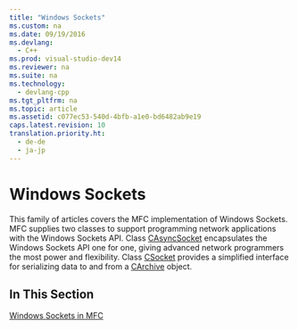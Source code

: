```yaml
---
title: "Windows Sockets"
ms.custom: na
ms.date: 09/19/2016
ms.devlang: 
  - C++
ms.prod: visual-studio-dev14
ms.reviewer: na
ms.suite: na
ms.technology: 
  - devlang-cpp
ms.tgt_pltfrm: na
ms.topic: article
ms.assetid: c077ec53-540d-4bfb-a1e0-bd6482ab9e19
caps.latest.revision: 10
translation.priority.ht: 
  - de-de
  - ja-jp
---
```

# Windows Sockets
This family of articles covers the MFC implementation of Windows Sockets. MFC supplies two classes to support programming network applications with the Windows Sockets API. Class [CAsyncSocket](../vs140/CAsyncSocket-Class.md) encapsulates the Windows Sockets API one for one, giving advanced network programmers the most power and flexibility. Class [CSocket](../vs140/CSocket-Class.md) provides a simplified interface for serializing data to and from a [CArchive](../vs140/CArchive-Class.md) object.  
  
## In This Section  
 [Windows Sockets in MFC](../vs140/Windows-Sockets-in-MFC.md)